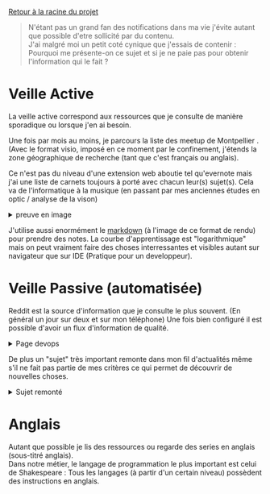 [Retour à la racine du projet](https://github.com/EPradillon/veille-informatique)

> N'étant pas un grand fan des notifications dans ma vie j'évite autant que possible d'etre sollicité par du contenu.  
> J'ai malgré moi un petit coté cynique que j'essais de contenir : Pourquoi me présente-on ce sujet et si je ne paie pas pour obtenir l'information qui le fait ? 

# Veille Active
La veille active correspond aux ressources que je consulte de manière sporadique ou lorsque j'en ai besoin.

Une fois par mois au moins, je parcours la liste des meetup de Montpellier .
(Avec le format visio, imposé en ce moment par le confinement, j'étends la zone géographique de recherche (tant que c'est français ou anglais).

Ce n'est pas du niveau d'une extension web aboutie tel qu'evernote mais j'ai une liste de carnets toujours à porté avec chacun leur(s) sujet(s). Cela va de l'informatique à la musique (en passant par mes anciennes études en optic / analyse de la vison)
<details>
 <summary>preuve en image</summary>
 
![carnets](https://media.discordapp.net/attachments/250327786508517388/790323254681272370/1608498142559.jpg?width=901&height=676)

</details>

J'utilise aussi enormément le [markdown](https://fr.wikipedia.org/wiki/Markdown) (à l'image de ce format de rendu) pour prendre des notes. La courbe d'apprentissage est "logarithmique" mais on peut vraiment faire des choses interressantes et visibles autant sur navigateur que sur IDE (Pratique pour un developpeur). 
# Veille Passive (automatisée)
Reddit est la source d'information que je consulte le plus souvent. (En général un jour sur deux et sur mon téléphone)
Une fois bien configuré il est possible d'avoir un flux d'information de qualité.

<details>
 <summary>Page devops</summary>
 
![dev-ops](https://media.discordapp.net/attachments/250327786508517388/790325269075853372/Screenshot_2020-12-20-21-11-46-349_com.reddit.frontpage.jpg?width=312&height=676)

</details>

De plus un "sujet" très important remonte dans mon fil d'actualités même s'il ne fait pas partie de mes critères ce qui permet de découvrir de nouvelles choses.

<details>
 <summary>Sujet remonté</summary>
 
![dev-ops](https://media.discordapp.net/attachments/250327786508517388/790310038068920320/Screenshot_2020-12-20-21-09-34-421_com.reddit.frontpage.jpg?width=312&height=676)

</details>



# Anglais 
Autant que possible je lis des ressources ou regarde des series en anglais (sous-titré anglais).   
Dans notre métier, le langage de programmation le plus important est celui de Shakespeare : Tous les langages (à partir d'un certain niveau) possèdent des instructions en anglais.
